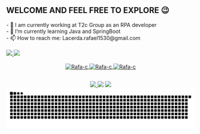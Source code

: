 
  ## WELCOME AND FEEL FREE TO EXPLORE 😉<br>
<div>
- 🔭 I am currently working at T2c Group as an RPA developer<br>
- 🌱 I’m currently learning Java and SpringBoot<br>
- 📫 How to reach me: Lacerda.rafael1530@gmail.com<br>
</div>
<br>
<div>
  <a href="https://github.com/rafalacerda1530">
  <img height="180em" src="https://github-readme-stats.vercel.app/api?username=rafalacerda1530&show_icons=true&theme=dracula&include_all_commits=true&count_private=true"/>
  <img height="180em" src="https://github-readme-stats.vercel.app/api/top-langs/?username=rafalacerda1530&layout=compact&langs_count=7&theme=dracula"/>
<div align="center">
  <div style="display: inline_block"><br>
  <img align="center" alt="Rafa-c" height="30" width="40"
src="https://cdn.jsdelivr.net/gh/devicons/devicon/icons/c/c-plain.svg">
  <img align="center" alt="Rafa-c" height="30" width="40"
src="https://cdn.jsdelivr.net/gh/devicons/devicon/icons/mysql/mysql-original-wordmark.svg" />
  <img align="center" alt="Rafa-c" height="30" width="40"
src="https://cdn.jsdelivr.net/gh/devicons/devicon/icons/python/python-original.svg" />
</div>
  
  ##
  
 <div>
  <a href=https://api.whatsapp.com/send?phone=5511992927949 target="_blank"><img src=https://img.shields.io/badge/WhatsApp-25D366?style=for-the-badge&logo=whatsapp&logoColor=white>
  <a href=https://www.linkedin.com/in/rafael-rodrigues-de-lacerda-5a7b571a0/ target="_blank"><img src="https://img.shields.io/badge/-LinkedIn-%230077B5?style=for-the-badge&logo=linkedin&logoColor=white" target="_blank"></a> 
  <a href="mailto:rafael.lacerda1530@gmail.com" target="_blank"><img src=https://img.shields.io/badge/Gmail-D14836?style=for-the-badge&logo=gmail&logoColor=white
 
  ![Snake animation](https://github.com/rafalacerda1530/rafalacerda1530/blob/output/github-contribution-grid-snake.svg)
 
</div>
